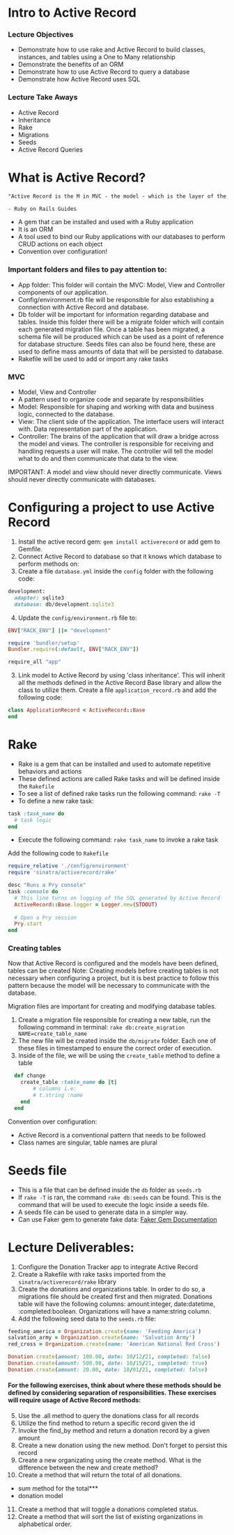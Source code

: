 # Intro to Active Record

### Lecture Objectives

- Demonstrate how to use rake and Active Record to build classes, instances, and tables using a One to Many relationship
- Demonstrate the benefits of an ORM
- Demonstrate how to use Active Record to query a database
- Demonstrate how Active Record uses SQL

### Lecture Take Aways

- Active Record
- Inheritance
- Rake
- Migrations
- Seeds
- Active Record Queries

# What is Active Record?

```txt
"Active Record is the M in MVC - the model - which is the layer of the system responsible for representing business data and logic. Active Record facilitates the creation and use of business objects whose data requires persistent storage to a database. It is an implementation of the Active Record pattern which itself is a description of an Object Relational Mapping system."

- Ruby on Rails Guides
```

- A gem that can be installed and used with a Ruby application
- It is an ORM
- A tool used to bind our Ruby applications with our databases to perform CRUD actions on each object
- Convention over configuration!

### Important folders and files to pay attention to:
- App folder: This folder will contain the MVC: Model, View and Controller components of our application. 
- Config/environment.rb file will be responsible for also establishing a connection with Active Record and database.
- Db folder will be important for information regarding database and tables. Inside this folder there will be a migrate folder which will contain each generated migration file. Once a table has been migrated, a schema file will be produced which can be used as a point of reference for database structure. Seeds files can also be found here, these are used to define mass amounts of data that will be persisted to database. 
- Rakefile will be used to add or import any rake tasks

### MVC 

- Model, View and Controller
- A pattern used to organize code and separate by responsibilities 
- Model: Responsible for shaping and working with data and business logic, connected to the database.
- View: The client side of the application. The interface users will interact with. Data representation part of the application. 
- Controller: The brains of the application that will draw a bridge across the model and views. The controller is responsible for receiving and handling requests a user will make. The controller will tell the model what to do and then communicate that data to the view. 

IMPORTANT: A model and view should never directly communicate. Views should never directly communicate with databases. 

# Configuring a project to use Active Record

1. Install the active record gem: `gem install activerecord` or add gem to Gemfile.
2. Connect Active Record to database so that it knows which database to perform methods on:
3. Create a file `database.yml` inside the `config` folder with the following code:

```rb
development:
  adapter: sqlite3
  database: db/development.sqlite3
```
4. Update the `config/environment.rb` file to:
```rb
ENV["RACK_ENV"] ||= "development"

require 'bundler/setup'
Bundler.require(:default, ENV["RACK_ENV"])

require_all "app"
```
3. Link model to Active Record by using 'class inheritance'. This will inherit all the methods defined in the Active Record Base library and allow the class to utilize them. Create a file `application_record.rb` and add the following code:

```rb
class ApplicationRecord < ActiveRecord::Base
end
```

# Rake

- Rake is a gem that can be installed and used to automate repetitive behaviors and actions
- These defined actions are called Rake tasks and will be defined inside the `Rakefile` 
- To see a list of defined rake tasks run the following command: ` rake -T `
- To define a new rake task: 
```rb
task :task_name do
  # task logic
end
```
- Execute the following command: `rake task_name` to invoke a rake task

Add the following code to `Rakefile`

```rb
require_relative './config/environment'
require 'sinatra/activerecord/rake'

desc "Runs a Pry console"
task :console do
  # This line turns on logging of the SQL generated by Active Record
  ActiveRecord::Base.logger = Logger.new(STDOUT)
  
  # Open a Pry session
  Pry.start
end
```

### Creating tables

Now that Active Record is configured and the models have been defined, tables can be created
Note: Creating models before creating tables is not necessary when configuring a project, but it is best practice to follow this pattern because the model will be necessary to communicate with the database.

Migration files are important for creating and modifying database tables.
1. Create a migration file responsible for creating a new table, run the following command in terminal: `rake db:create_migration NAME=create_table_name`
3. The new file will be created inside the `db/migrate` folder. Each one of these files in timestamped to ensure the correct order of execution.
4. Inside of the file, we will be using the `create_table` method to define a table
```rb 
  def change
    create_table :table_name do |t|
        # columns i.e:
        # t.string :name
    end
  end
```

Convention over configuration:
- Active Record is a conventional pattern that needs to be followed
- Class names are singular, table names are plural

# Seeds file

- This is a file that can be defined inside the `db` folder as `seeds.rb` 
- If `rake -T` is ran, the command `rake db:seeds` can be found. This is the command that will be used to execute the logic inside a seeds file. 
- A seeds file can be used to generate data in a simpler way.
- Can use Faker gem to generate fake data: [Faker Gem Documentation](https://github.com/faker-ruby/faker)


# Lecture Deliverables:

1. Configure the Donation Tracker app to integrate Active Record
2. Create a Rakefile with rake tasks imported from the `sinatra/activerecord/rake` library 
3. Create the donations and organizations table. In order to do so, a migrations file should be created first and then migrated. Donations table will have the following columns: amount:integer, date:datetime, :completed:boolean. Organizations will have a name:string column. 
4. Add the following seed data to the `seeds.rb` file:
```rb
feeding_america = Organization.create(name: 'Feeding America')
salvation_army = Organization.create(name: 'Salvation Army')
red_cross = Organization.create(name: 'American National Red Cross')

Donation.create(amount: 100.00, date: 10/12/21, completed: false)
Donation.create(amount: 500.00, date: 10/15/21, completed: true)
Donation.create(amount: 20.00, date: 10/01/21, completed: false)
```
#### For the following exercises, think about where these methods should be defined by considering separation of responsibilities. These exercises will require usage of Active Record methods:
5. Use the .all method to query the donations class for all records
6. Utilize the find method to return a specific record given the id
7. Invoke the find_by method and return a donation record by a given amount
8. Create a new donation using the new method. Don't forget to persist this record
9. Create a new organizating using the create method. What is the difference between the new and create method?
10. Create a method that will return the total of all donations. 
- sum method for the total***
- donation model 

11. Create a method that will toggle a donations completed status.
12. Create a method that will sort the list of existing organizations in alphabetical order.